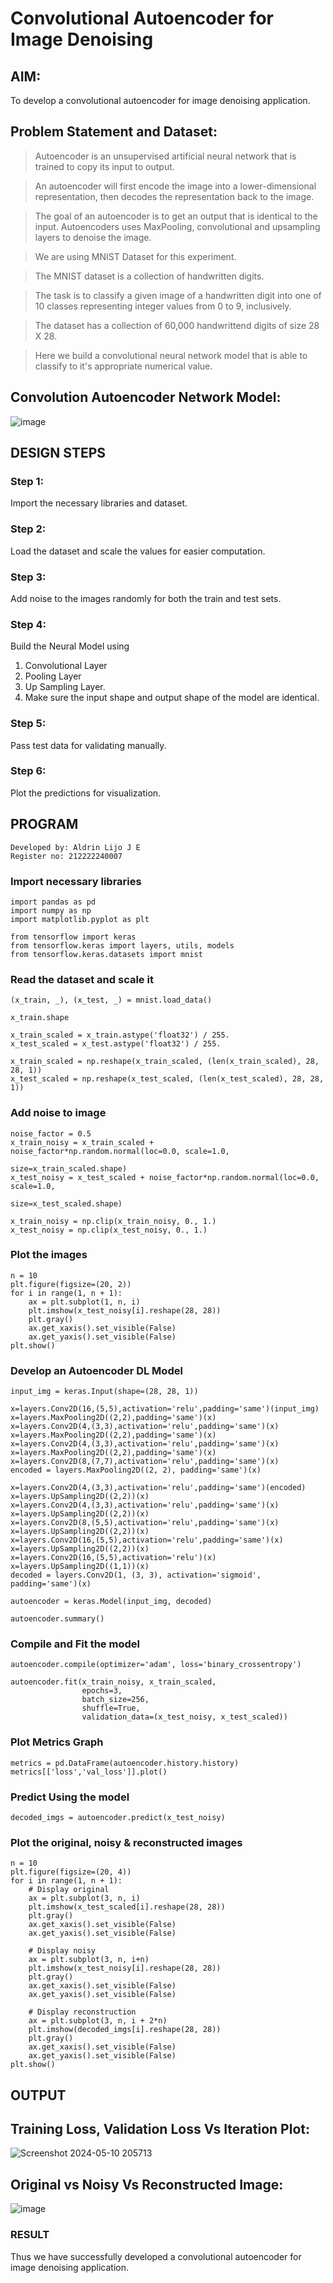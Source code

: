 # Convolutional Autoencoder for Image Denoising

## AIM:
To develop a convolutional autoencoder for image denoising application.
## Problem Statement and Dataset:

   > Autoencoder is an unsupervised artificial neural network that is trained to copy its input to output.
 
   > An autoencoder will first encode the image into a lower-dimensional representation, then decodes the representation back to the image.
 
   > The goal of an autoencoder is to get an output that is identical to the input. Autoencoders uses MaxPooling, convolutional and upsampling layers to denoise the image.
 
   > We are using MNIST Dataset for this experiment.
 
   > The MNIST dataset is a collection of handwritten digits.
 
   > The task is to classify a given image of a handwritten digit into one of 10 classes representing integer values from 0 to 9, inclusively.
 
   > The dataset has a collection of 60,000 handwrittend digits of size 28 X 28.
 
   > Here we build a convolutional neural network model that is able to classify to it's appropriate numerical value.

## Convolution Autoencoder Network Model:

![image](https://github.com/niraunjana/convolutional-denoising-autoencoder/assets/119395610/f1ad5c23-d0cf-431d-9151-fb60865d5d2e)


## DESIGN STEPS

  ### Step 1:
  Import the necessary libraries and dataset.
  ### Step 2:
  Load the dataset and scale the values for easier computation.
  ### Step 3:
  Add noise to the images randomly for both the train and test sets.
  ### Step 4: 
  Build the Neural Model using
  1. Convolutional Layer
  2. Pooling Layer
  3. Up Sampling Layer.
  4. Make sure the input shape and output shape of the model are identical.
  
  ### Step 5: 
  Pass test data for validating manually.
  ### Step 6: 
  Plot the predictions for visualization.

## PROGRAM
```
Developed by: Aldrin Lijo J E
Register no: 212222240007
```

### Import necessary libraries
```
import pandas as pd
import numpy as np
import matplotlib.pyplot as plt

from tensorflow import keras
from tensorflow.keras import layers, utils, models
from tensorflow.keras.datasets import mnist
```

### Read the dataset and scale it
```
(x_train, _), (x_test, _) = mnist.load_data()

x_train.shape

x_train_scaled = x_train.astype('float32') / 255.
x_test_scaled = x_test.astype('float32') / 255.

x_train_scaled = np.reshape(x_train_scaled, (len(x_train_scaled), 28, 28, 1))
x_test_scaled = np.reshape(x_test_scaled, (len(x_test_scaled), 28, 28, 1))
```

### Add noise to image
```
noise_factor = 0.5
x_train_noisy = x_train_scaled + noise_factor*np.random.normal(loc=0.0, scale=1.0,
                                                               size=x_train_scaled.shape)
x_test_noisy = x_test_scaled + noise_factor*np.random.normal(loc=0.0, scale=1.0,
                                                             size=x_test_scaled.shape)

x_train_noisy = np.clip(x_train_noisy, 0., 1.)
x_test_noisy = np.clip(x_test_noisy, 0., 1.)
```

### Plot the images
```
n = 10
plt.figure(figsize=(20, 2))
for i in range(1, n + 1):
    ax = plt.subplot(1, n, i)
    plt.imshow(x_test_noisy[i].reshape(28, 28))
    plt.gray()
    ax.get_xaxis().set_visible(False)
    ax.get_yaxis().set_visible(False)
plt.show()
```

### Develop an Autoencoder DL Model
```
input_img = keras.Input(shape=(28, 28, 1))

x=layers.Conv2D(16,(5,5),activation='relu',padding='same')(input_img)
x=layers.MaxPooling2D((2,2),padding='same')(x)
x=layers.Conv2D(4,(3,3),activation='relu',padding='same')(x)
x=layers.MaxPooling2D((2,2),padding='same')(x)
x=layers.Conv2D(4,(3,3),activation='relu',padding='same')(x)
x=layers.MaxPooling2D((2,2),padding='same')(x)
x=layers.Conv2D(8,(7,7),activation='relu',padding='same')(x)
encoded = layers.MaxPooling2D((2, 2), padding='same')(x)

x=layers.Conv2D(4,(3,3),activation='relu',padding='same')(encoded)
x=layers.UpSampling2D((2,2))(x)
x=layers.Conv2D(4,(3,3),activation='relu',padding='same')(x)
x=layers.UpSampling2D((2,2))(x)
x=layers.Conv2D(8,(5,5),activation='relu',padding='same')(x)
x=layers.UpSampling2D((2,2))(x)
x=layers.Conv2D(16,(5,5),activation='relu',padding='same')(x)
x=layers.UpSampling2D((2,2))(x)
x=layers.Conv2D(16,(5,5),activation='relu')(x)
x=layers.UpSampling2D((1,1))(x)
decoded = layers.Conv2D(1, (3, 3), activation='sigmoid', padding='same')(x)

autoencoder = keras.Model(input_img, decoded)

autoencoder.summary()
```

### Compile and Fit the model
```
autoencoder.compile(optimizer='adam', loss='binary_crossentropy')

autoencoder.fit(x_train_noisy, x_train_scaled,
                epochs=3,
                batch_size=256,
                shuffle=True,
                validation_data=(x_test_noisy, x_test_scaled))
```

### Plot Metrics Graph
```
metrics = pd.DataFrame(autoencoder.history.history)
metrics[['loss','val_loss']].plot()
```

### Predict Using the model
```
decoded_imgs = autoencoder.predict(x_test_noisy)
```

### Plot the original, noisy & reconstructed images
```
n = 10
plt.figure(figsize=(20, 4))
for i in range(1, n + 1):
    # Display original
    ax = plt.subplot(3, n, i)
    plt.imshow(x_test_scaled[i].reshape(28, 28))
    plt.gray()
    ax.get_xaxis().set_visible(False)
    ax.get_yaxis().set_visible(False)

    # Display noisy
    ax = plt.subplot(3, n, i+n)
    plt.imshow(x_test_noisy[i].reshape(28, 28))
    plt.gray()
    ax.get_xaxis().set_visible(False)
    ax.get_yaxis().set_visible(False)    

    # Display reconstruction
    ax = plt.subplot(3, n, i + 2*n)
    plt.imshow(decoded_imgs[i].reshape(28, 28))
    plt.gray()
    ax.get_xaxis().set_visible(False)
    ax.get_yaxis().set_visible(False)
plt.show()
```

## OUTPUT

## Training Loss, Validation Loss Vs Iteration Plot:
![Screenshot 2024-05-10 205713](https://github.com/NavinkumarJ/convolutional-denoising-autoencoder/assets/115530758/3f64fd63-dc68-4bab-b71d-66af9679e2c7)


## Original vs Noisy Vs Reconstructed Image:

![image](https://github.com/NavinkumarJ/convolutional-denoising-autoencoder/assets/115530758/6d650e79-dd1f-4dda-bb0c-71f95fffa19f)

### RESULT
Thus we have successfully developed a convolutional autoencoder for image denoising application.

